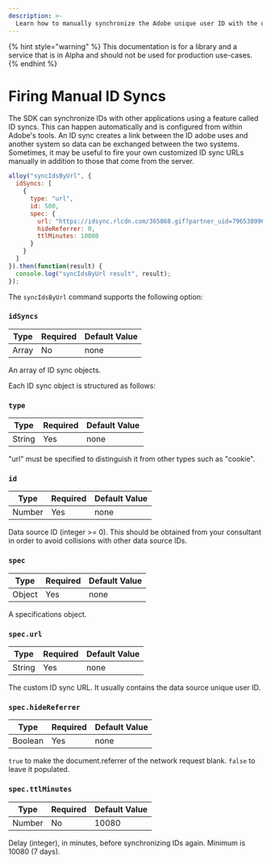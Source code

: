 ```yaml
---
description: >-
  Learn how to manually synchronize the Adobe unique user ID with the unique user ID of a third-party data source.
---
```


{% hint style="warning" %}
This documentation is for a library and a service that is in Alpha and should not be used for production use-cases.
{% endhint %}

# Firing Manual ID Syncs

The SDK can synchronize IDs with other applications using a feature called ID syncs. This can happen automatically and is configured from within Adobe's tools. An ID sync creates a link between the ID adobe uses and another system so data can be exchanged between the two systems.  Sometimes, it may be useful to fire your own customized ID sync URLs manually in addition to those that come from the server.

```js
alloy("syncIdsByUrl", {
  idSyncs: [
    {
      type: "url",
      id: 500,
      spec: {
        url: "https://idsync.rlcdn.com/365868.gif?partner_uid=79653899615727305204290942296930013270",
        hideReferrer: 0,
        ttlMinutes: 10080
      }
    }
  ]
}).then(function(result) {
  console.log("syncIdsByUrl result", result);
});
```

The `syncIdsByUrl` command supports the following option:

### `idSyncs`

| **Type** | **Required** | **Default Value** |
| -------- | ------------ | ----------------- |
| Array    | No           | none              |

An array of ID sync objects.

Each ID sync object is structured as follows:

### `type`

| **Type** | **Required** | **Default Value** |
| -------- | ------------ | ----------------- |
| String   | Yes          | none              |

"url" must be specified to distinguish it from other types such as "cookie".

### `id`

| **Type** | **Required** | **Default Value** |
| -------- | ------------ | ----------------- |
| Number   | Yes          | none              |

Data source ID (integer >= 0). This should be obtained from your consultant in order to avoid collisions with other data source IDs.

### `spec`

| **Type** | **Required** | **Default Value** |
| -------- | ------------ | ----------------- |
| Object   | Yes          | none              |

A specifications object.

### `spec.url`

| **Type** | **Required** | **Default Value** |
| -------- | ------------ | ----------------- |
| String   | Yes          | none              |

The custom ID sync URL. It usually contains the data source unique user ID.

### `spec.hideReferrer`

| **Type** | **Required** | **Default Value** |
| -------- | ------------ | ----------------- |
| Boolean  | Yes          | none              |

`true` to make the document.referrer of the network request blank. `false` to leave it populated.

### `spec.ttlMinutes`

| **Type** | **Required** | **Default Value** |
| -------- | ------------ | ----------------- |
| Number   | No           | 10080             |

Delay (integer), in minutes, before synchronizing IDs again. Minimum is 10080 (7 days).